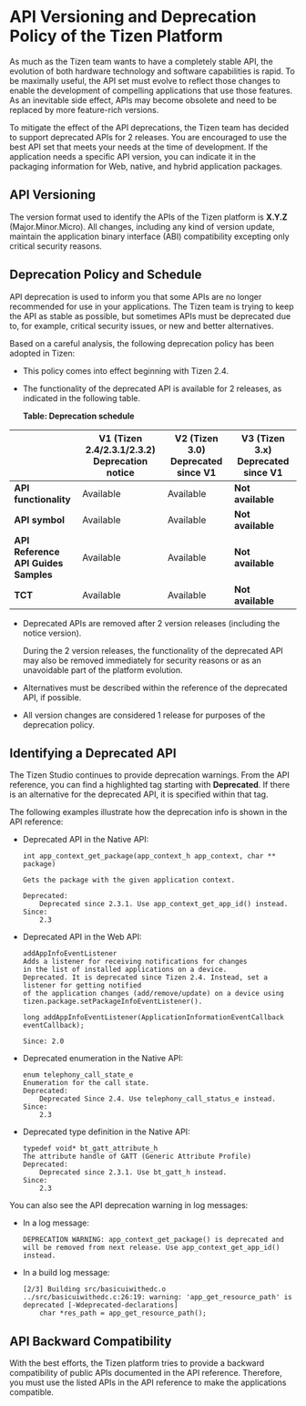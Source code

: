 
# API Versioning and Deprecation Policy of the Tizen Platform


As much as the Tizen team wants to have a completely stable API, the
evolution of both hardware technology and software capabilities is
rapid. To be maximally useful, the API set must evolve to reflect those
changes to enable the development of compelling applications that use
those features. As an inevitable side effect, APIs may become obsolete
and need to be replaced by more feature-rich versions.

To mitigate the effect of the API deprecations, the Tizen team has
decided to support deprecated APIs for 2 releases. You are encouraged to
use the best API set that meets your needs at the time of development.
If the application needs a specific API version, you can indicate it in
the packaging information for Web, native, and hybrid application
packages.

<a name="versioning"></a>
## API Versioning


The version format used to identify the APIs of the Tizen platform is
**X.Y.Z** (Major.Minor.Micro). All changes, including any kind of
version update, maintain the application binary interface (ABI)
compatibility excepting only critical security reasons.

<a name="policy"></a>
## Deprecation Policy and Schedule

API deprecation is used to inform you that some APIs are no longer
recommended for use in your applications. The Tizen team is trying to
keep the API as stable as possible, but sometimes APIs must be
deprecated due to, for example, critical security issues, or new and
better alternatives.

Based on a careful analysis, the following deprecation policy has been
adopted in Tizen:

-   This policy comes into effect beginning with Tizen 2.4.

- The functionality of the deprecated API is available for 2 releases,
    as indicated in the following table.

  **Table: Deprecation schedule**

|      | V1 (Tizen 2.4/2.3.1/2.3.2)<br>Deprecation notice | V2 (Tizen 3.0)<br>Deprecated since V1 | V3 (Tizen 3.x)<br>Deprecated since V1 |
|---------------------|----------------------------------------|---------------------------------|---------------------------------|
| **API functionality**  | Available | Available  | **Not available**     |
| **API symbol** | Available   |Available                        | **Not available**   |
| **API Reference<br>API Guides<br>Samples** |Available  |Available      | **Not available**       |
| **TCT**  | Available   | Available    | **Not available**  |

- Deprecated APIs are removed after 2 version releases (including the
    notice version).

    During the 2 version releases, the functionality of the deprecated
    API may also be removed immediately for security reasons or as an
    unavoidable part of the platform evolution.

- Alternatives must be described within the reference of the
    deprecated API, if possible.

- All version changes are considered 1 release for purposes of the
    deprecation policy.


<a name="identify"></a>
## Identifying a Deprecated API


The Tizen Studio continues to provide deprecation warnings. From the API
reference, you can find a highlighted tag starting with **Deprecated**.
If there is an alternative for the deprecated API, it is specified
within that tag.

The following examples illustrate how the deprecation info is shown in
the API reference:

-   Deprecated API in the Native API:

    ```
    int app_context_get_package(app_context_h app_context, char ** package)

    Gets the package with the given application context.

    Deprecated:
        Deprecated since 2.3.1. Use app_context_get_app_id() instead.
    Since:
        2.3
    ```

- Deprecated API in the Web API:

    ```
    addAppInfoEventListener
    Adds a listener for receiving notifications for changes
    in the list of installed applications on a device.
    Deprecated. It is deprecated since Tizen 2.4. Instead, set a listener for getting notified
    of the application changes (add/remove/update) on a device using tizen.package.setPackageInfoEventListener().

    long addAppInfoEventListener(ApplicationInformationEventCallback eventCallback);

    Since: 2.0
    ```

- Deprecated enumeration in the Native API:

    ```
    enum telephony_call_state_e
    Enumeration for the call state.
    Deprecated:
        Deprecated Since 2.4. Use telephony_call_status_e instead.
    Since:
        2.3
    ```

- Deprecated type definition in the Native API:

    ```
    typedef void* bt_gatt_attribute_h
    The attribute handle of GATT (Generic Attribute Profile)
    Deprecated:
        Deprecated since 2.3.1. Use bt_gatt_h instead.
    Since:
        2.3
    ```

You can also see the API deprecation warning in log messages:

-   In a log message:

    ```
    DEPRECATION WARNING: app_context_get_package() is deprecated and
    will be removed from next release. Use app_context_get_app_id() instead.
    ```

- In a build log message:

    ```
    [2/3] Building src/basicuiwithedc.o
    ../src/basicuiwithedc.c:26:19: warning: 'app_get_resource_path' is deprecated [-Wdeprecated-declarations]
        char *res_path = app_get_resource_path();
    ```


<a name="compatibility"></a>
## API Backward Compatibility


With the best efforts, the Tizen platform tries to provide a backward
compatibility of public APIs documented in the API reference. Therefore, you must use the listed APIs in the API reference to make the applications compatible.
